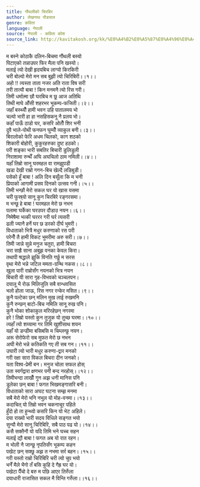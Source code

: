 ```yaml
---
title: गौंथलीको चिरबिर
author: लेखनाथ पौड्याल
genre: कविता
language: नेपाली
source: नेपाली - कविता कोश
source_link: http://kavitakosh.org/kk/%E0%A4%B2%E0%A5%87%E0%A4%96%E0%A4%A8%E0%A4%BE%E0%A4%A5_%E0%A4%AA%E0%A5%8C%E0%A4%A1%E0%A5%8D%E0%A4%AF%E0%A4%BE%E0%A4%B2
---
```


म बस्ने कोठाकै दलिन-बिचमा गौंथली बस्यो  
पिटाएको तन्नाउपर फिर मैला पनि खस्यो।  
मलाई त्यो देखी हृदयबिच लाग्यो किरकिरी  
चरी बोल्यो मेरो मन सब बुझी त्यो चिरिबिरी।।१।।  
अहो !! त्यस्ता ताता नजर अति राता विष सरी  
तरी तात्यौ बाबा ! किन मनमनै त्यो रिस गरी।  
तिमी धर्मात्मा छौ घरबिच म छू आज अतिथि  
तिथी माघे औंसी शहरभर भूकम्प-फजिती।।२।।  
जहाँ बस्थ्यौँ हामी भवन उहि पातालमय भो  
चल्यो भारी हा हा नसहिसकनू नै प्रलय भो।  
कहाँ पाऊँ ठाडो घर, कसरि ओतौँ शिर भनी  
दुवै भाले-पोथी फनफन घुम्यौँ व्याकुल बनी।।३।।  
बिरालोको फेरि अधम चिलको, काग शठको  
शिकारी बोहोरी, कुकुरहरुका दुष्ट हठको।  
परी शङ्का भारी सबतिर बिचारी डुलिडुली  
निराशामा रुन्थेँ अघि अघचिलो ठाम नमिली।।४।।  
यहाँ तिम्रो सानू घरमहल वा रामझुपडी  
खडा देखी राम्रो गगन-बिच खेल्दै लडिबुडी।  
पसेको हूँ बाबा ! अलि दिन बसूँला कि म भनी  
प्रियाको आगामी प्रसव दिनको उत्सव गनी।।५।।  
तिमी भन्छौ मेरो सकल घर यो खास यसमा  
चरी फुस्र्यो सानू कुन चिरबिरे रङ्गरसमा।  
म भन्छू हे बाबा ! घरमहल मेरो छ नभन  
पलामा घर्केका घरउपर दौडाउ नयन।।६।।  
निमेषैमा भत्की घररर गरी घर्र त्यसरी  
ढली ज्यानै हर्ने घर छ डरको दीर्घ भुमरी।  
विधाताको भित्रै मधुर करुणाको रस परी  
परेनौँ तै हामी विकट भुमरीमा अरु सरी।।७।।  
तिमी जान्ने सुन्ने मनुज चतुरा, हामी बिचरा  
चरा साह्रै साना अबुझ वनका केवल किरा।  
तथापी श्रद्धाले झुकि विनति गर्छू म सरस  
वृथा मेरो भन्ने जटिल ममता-ग्रन्थि नकस।।८।।  
खुला पारी राम्रोसँग नयनको भित्र नयन  
बिचारी यी सारा गृह-विभवको चञ्चलपन।  
दयालू भै रोऊ मिलिजुलि सबै वान्धवसित  
भलो होला जाऊ, रिस नगर रन्केर मसित।।९।।  
कुनै पल्टेका छन् मलिन मुख लाई रुखमनि  
कुनै रुन्छन् बाटो-बिच नमिलि सानू रुख पनि।  
कुनै भोका शोकाकुल मरिरहेछन् नगरमा  
हरे ! तिम्रो यस्तो कुन तुजुक यो तुच्छ घरमा।।१०।।  
त्यहाँ त्यो शय्यामा गर तिमि खुशीसाथ शयन  
यहाँ यो डन्डीमा बसिबसि म चिम्लन्छु नयन।  
अरू सेरोफेरो सब मुफत मेरो छ नभन  
अघी मेरो भन्ने कतिकति गए ती सब गन।।११।।  
उघारी त्यो भारी मधुर करुणा-द्वार मनको  
गरी रक्षा सारा विकल बिचरा दीन जनको।  
यता विश्व-प्रेमी बन। मनुज चोला सफल होस्  
उता स्वर्गद्वारा क्षणभर पनी बन्द नरहोस्।।१२।।  
तिमीभन्दा लाखौँ गुन अझ धनी मानिस पनि  
डुलेका छन् बाबा ! फगत भिखमङ्गासरि बनी।  
विधाताको सारा अघट घटना सम्झ मनमा  
सबै मेरो मेरो भनि नभुल यो मोह-वनमा।।१३।।  
कदाचित् यो तिम्रो भवन चकनाचूर पहिले  
हुँदो हो ता हुन्थ्यो कसरि किन यो भेट अहिले।  
दया राख्यो भारी सदय विधिले सङ्गत भयो  
सुन्यौ मेरो सानू चिरिबिरि, सबै पाठ पढ यो।।१४।।  
कसै सक्तैनौ यो यदि तिमि भने घच्च सहन  
मलाई द्यौ बाबा ! फगत अब यो रात रहन।  
म भोली नै जान्छू नृपतिसँग भूकम्प कहन  
पखेट छन् सक्छू अझ त नभमा सर्र बहन।।१५।।  
गरी यस्तो राम्रो चिरिबिरि चरी त्यो चुप भयो  
भनेँ मैले भैगो तँ बसि कुहि दे गैह्र घर यो।  
पखेटा पैँचो दे बरु म पछि आएर तिरुँला  
दयाधारी राजासित सकल मै विन्ति गरुँला।।१६।।
